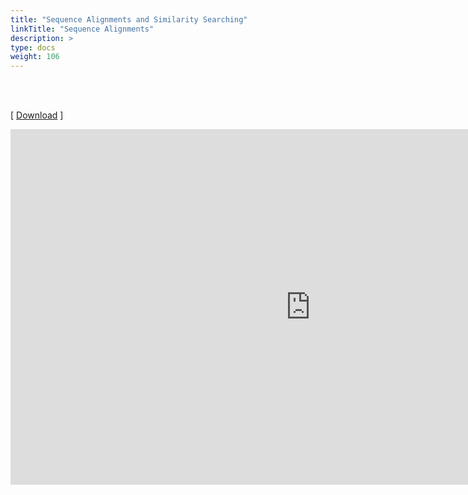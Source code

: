 ```yaml
---
title: "Sequence Alignments and Similarity Searching"
linkTitle: "Sequence Alignments"
description: >
type: docs
weight: 106
---
```


<br></br>

[ [Download](https://docs.google.com/presentation/d/1sRtY1hkaeWGsvYLF3KOwpxK2DClzBNEApw9C5J6zT0E/edit?usp=sharing) ]

<iframe src="https://docs.google.com/presentation/d/e/2PACX-1vQQclw4APVPHxgadVphUtlQxmUef1IcOTD0AkMEiswUI3UfQu8DYIcPKSn7RLeoeQXfjqbkz9AP_h1z/embed?start=false&loop=false&delayms=60000" frameborder="0" width="960" height="569" allowfullscreen="true" mozallowfullscreen="true" webkitallowfullscreen="true"></iframe>








